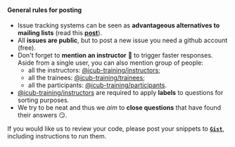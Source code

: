 
#### General rules for posting

- Issue tracking systems can be seen as **advantageous alternatives to mailing lists** (read this [**post**](https://github.com/robotology/QA/issues/118)).
- All **issues are public**, but to post a new issue you need a github account (free).
- Don't forget to **mention an instructor** :wave: to trigger faster responses. Aside from a single user, you can also mention group of people:
    - all the instructors: [@icub-training/instructors](https://github.com/orgs/icub-training/teams/instructors);
    - all the trainees: [@icub-training/trainees](https://github.com/orgs/icub-training/teams/trainees);
    - all the participants: [@icub-training/participants](https://github.com/orgs/icub-training/teams/participants).
- [@icub-training/instructors](https://github.com/orgs/icub-training/teams/instructors) are required to apply **labels** to questions for sorting purposes.    
- We try to be neat and thus we _aim_ to **close questions** that have found their answers :smirk:.

If you would like us to review your code, please post your snippets to [**`Gist`**](https://gist.github.com), including instructions to run them.
